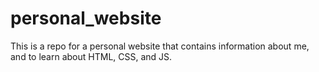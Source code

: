 # personal_website
This is a repo for a personal website that contains information about me, and to learn about HTML, CSS, and JS.
